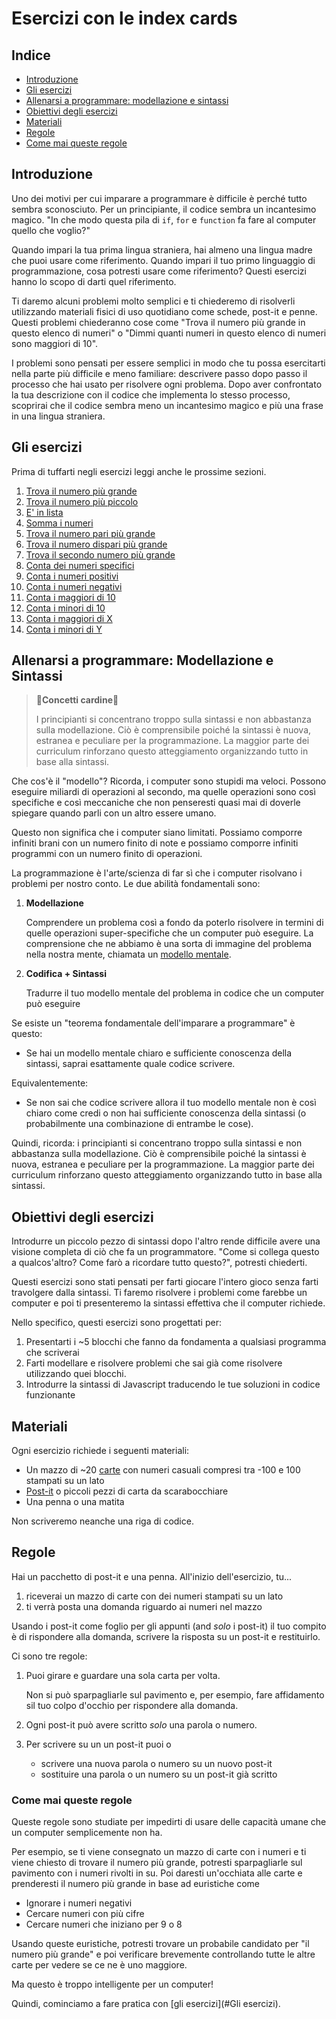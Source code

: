 # Esercizi con le index cards

## Indice <!-- omit in toc -->

- [Introduzione](#introduzione)
- [Gli esercizi](#gli-esercizi)
- [Allenarsi a programmare: modellazione e sintassi](#allenarsi-a-programmare-modellazione-e-sintassi)
- [Obiettivi degli esercizi](#obiettivi-degli-esercizi)
- [Materiali](#materiali)
- [Regole](#regole)
- [Come mai queste regole](#come-mai-queste-regole)

## Introduzione

Uno dei motivi per cui imparare a programmare è difficile è perché tutto sembra sconosciuto. Per un principiante, il codice sembra un incantesimo magico. "In che modo questa pila di `if`, `for` e `function` fa fare al computer quello che voglio?"

Quando impari la tua prima lingua straniera, hai almeno una lingua madre che puoi usare come riferimento. Quando impari il tuo primo linguaggio di programmazione, cosa potresti usare come riferimento? Questi esercizi hanno lo scopo di darti quel riferimento.

Ti daremo alcuni problemi molto semplici e ti chiederemo di risolverli utilizzando materiali fisici di uso quotidiano come schede, post-it e penne. Questi problemi chiederanno cose come "Trova il numero più grande in questo elenco di numeri" o "Dimmi quanti numeri in questo elenco di numeri sono maggiori di 10".

I problemi sono pensati per essere semplici in modo che tu possa esercitarti nella parte più difficile e meno familiare: descrivere passo dopo passo il processo che hai usato per risolvere ogni problema. Dopo aver confrontato la tua descrizione con il codice che implementa lo stesso processo, scoprirai che il codice sembra meno un incantesimo magico e più una frase in una lingua straniera.

## Gli esercizi

Prima di tuffarti negli esercizi leggi anche le prossime sezioni.

1. [Trova il numero più grande](exercises/find-largest-number)
1. [Trova il numero più piccolo](exercises/find-smallest-number)
1. [E' in lista](exercises/is-in-list)
1. [Somma i numeri](exercises/add-numbers)
1. [Trova il numero pari più grande](exercises/find-largest-even-number)
1. [Trova il numero dispari più grande](exercises/find-largest-odd-number)
1. [Trova il secondo numero più grande](exercises/find-second-largest-number)
1. [Conta dei numeri specifici](exercises/count-number)
1. [Conta i numeri positivi](exercises/count-positive-numbers)
1. [Conta i numeri negativi](exercises/count-negative-numbers)
1. [Conta i maggiori di 10](exercises/count-larger-than-ten)
1. [Conta i minori di 10](exercises/count-smaller-than-ten)
1. [Conta i maggiori di X](exercises/count-larger-than)
1. [Conta i minori di Y](exercises/count-smaller-than)

## Allenarsi a programmare: Modellazione e Sintassi

> 🚨**Concetti cardine**🚨
>
> I principianti si concentrano troppo sulla sintassi e non abbastanza sulla modellazione. Ciò è comprensibile poiché la sintassi è nuova, estranea e peculiare per la programmazione. La maggior parte dei curriculum rinforzano questo atteggiamento organizzando tutto in base alla sintassi.

Che cos'è il "modello"? Ricorda, i computer sono stupidi ma veloci. Possono eseguire miliardi di operazioni al secondo, ma quelle operazioni sono così specifiche e così meccaniche che non penseresti quasi mai di doverle spiegare quando parli con un altro essere umano.

Questo non significa che i computer siano limitati. Possiamo comporre infiniti brani con un numero finito di note e possiamo comporre infiniti programmi con un numero finito di operazioni.

La programmazione è l'arte/scienza di far sì che i computer risolvano i problemi per nostro conto. Le due abilità fondamentali sono:

1. **Modellazione**

   Comprendere un problema così a fondo da poterlo risolvere in termini di quelle operazioni super-specifiche che un computer può eseguire. La comprensione che ne abbiamo è una sorta di immagine del problema nella nostra mente, chiamata un [modello mentale][wiki-mental-model].

1. **Codifica + Sintassi**

   Tradurre il tuo modello mentale del problema in codice che un computer può eseguire

Se esiste un "teorema fondamentale dell'imparare a programmare" è questo:

- Se hai un modello mentale chiaro e sufficiente conoscenza della sintassi, saprai esattamente quale codice scrivere.

Equivalentemente:

- Se non sai che codice scrivere allora il tuo modello mentale non è così chiaro come credi o non hai sufficiente conoscenza della sintassi (o probabilmente una combinazione di entrambe le cose).

Quindi, ricorda: i principianti si concentrano troppo sulla sintassi e non abbastanza sulla modellazione. Ciò è comprensibile poiché la sintassi è nuova, estranea e peculiare per la programmazione. La maggior parte dei curriculum rinforzano questo atteggiamento organizzando tutto in base alla sintassi.

## Obiettivi degli esercizi

Introdurre un piccolo pezzo di sintassi dopo l'altro rende difficile avere una visione completa di ciò che fa un programmatore. "Come si collega questo a qualcos'altro? Come farò a ricordare tutto questo?", potresti chiederti.

Questi esercizi sono stati pensati per farti giocare l'intero gioco senza farti travolgere dalla sintassi. Ti faremo risolvere i problemi come farebbe un computer e poi ti presenteremo la sintassi effettiva che il computer richiede.

Nello specifico, questi esercizi sono progettati per:

1. Presentarti i ~5 blocchi che fanno da fondamenta a qualsiasi programma che scriverai
1. Farti modellare e risolvere problemi che sai già come risolvere utilizzando quei blocchi.
1. Introdurre la sintassi di Javascript traducendo le tue soluzioni in codice funzionante

## Materiali

Ogni esercizio richiede i seguenti materiali:

- Un mazzo di ~20 [carte][wiki-index-cards] con numeri casuali compresi tra -100 e 100 stampati su un lato
- [Post-it][wiki-sticky-notes] o piccoli pezzi di carta da scarabocchiare
- Una penna o una matita

Non scriveremo neanche una riga di codice.

## Regole

Hai un pacchetto di post-it e una penna. All'inizio dell'esercizio, tu...

1. riceverai un mazzo di carte con dei numeri stampati su un lato
1. ti verrà posta una domanda riguardo ai numeri nel mazzo

Usando i post-it come foglio per gli appunti (and _solo_ i post-it) il tuo compito è di rispondere alla domanda, scrivere la risposta su un post-it e restituirlo.

Ci sono tre regole:

1. Puoi girare e guardare una sola carta per volta.

   Non si può sparpagliarle sul pavimento e, per esempio, fare affidamento sil tuo colpo d'occhio per rispondere alla domanda.

1. Ogni post-it può avere scritto _solo_ una parola o numero.
1. Per scrivere su un un post-it puoi o
   - scrivere una nuova parola o numero su un nuovo post-it
   - sostituire una parola o un numero su un post-it già scritto

### Come mai queste regole

Queste regole sono studiate per impedirti di usare delle capacità umane che un computer semplicemente non ha.

Per esempio, se ti viene consegnato un mazzo di carte con i numeri e ti viene chiesto di trovare il numero più grande, potresti sparpagliarle sul pavimento con i numeri rivolti in su. Poi daresti un'occhiata alle carte e prenderesti il numero più grande in base ad euristiche come

- Ignorare i numeri negativi
- Cercare numeri con più cifre
- Cercare numeri che iniziano per 9 o 8

Usando queste euristiche, potresti trovare un probabile candidato per "il numero più grande" e poi verificare brevemente controllando tutte le altre carte per vedere se ce ne è uno maggiore.

Ma questo è troppo intelligente per un computer!

Quindi, cominciamo a fare pratica con [gli esercizi](#Gli esercizi).

[wiki-mental-model]: https://en.wikipedia.org/wiki/Mental_model
[wiki-index-cards]: https://en.wikipedia.org/wiki/Index_card
[wiki-sticky-notes]: https://en.wikipedia.org/wiki/Post-it_Note

